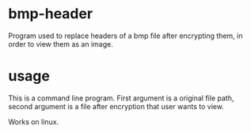 # bmp-header

Program used to replace headers of a bmp file after encrypting them, in order to view them as an image.

# usage

This is a command line program. First argument is a original file path, second argument is a file after encryption that user wants to view.

Works on linux.
